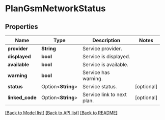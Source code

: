 # PlanGsmNetworkStatus

## Properties

Name | Type | Description | Notes
------------ | ------------- | ------------- | -------------
**provider** | **String** | Service provider. | 
**displayed** | **bool** | Service is displayed. | 
**available** | **bool** | Service is available. | 
**warning** | **bool** | Service has warning. | 
**status** | Option<**String**> | Service status. | [optional]
**linked_code** | Option<**String**> | Service link to next plan. | [optional]

[[Back to Model list]](../README.md#documentation-for-models) [[Back to API list]](../README.md#documentation-for-api-endpoints) [[Back to README]](../README.md)


